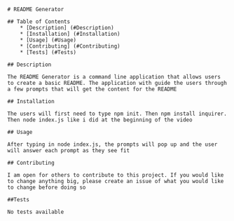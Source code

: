 
    # README Generator
  
    ## Table of Contents
        * [Description] (#Description)
        * [Installation] (#Installation)
        * [Usage] (#Usage)
        * [Contributing] (#Contributing)
        * [Tests] (#Tests)
    
    ## Description
    
    The README Generator is a command line application that allows users to create a basic README. The application with guide the users through a few prompts that will get the content for the README

    ## Installation

    The users will first need to type npm init. Then npm install inquirer. Then node index.js like i did at the beginning of the video

    ## Usage

    After typing in node index.js, the prompts will pop up and the user will answer each prompt as they see fit

    ## Contributing

    I am open for others to contribute to this project. If you would like to change anything big, please create an issue of what you would like to change before doing so

    ##Tests

    No tests available

  